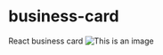 # business-card

React business card
![This is an image](https://myoctocat.com/assets/images/base-octocat.svg)
